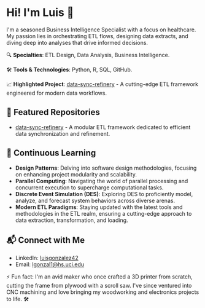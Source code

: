 # Hi! I'm Luis 👋

I'm a seasoned Business Intelligence Specialist with a focus on healthcare. My passion lies in orchestrating ETL flows, designing data extracts, and diving deep into analyses that drive informed decisions.

🔍 **Specialties**: ETL Design, Data Analysis, Business Intelligence.

🛠️ **Tools & Technologies**: Python, R, SQL, GitHub.

📈 **Highlighted Project**: [data-sync-refinery](https://github.com/le-gonzo/data-sync-refinery) - A cutting-edge ETL framework engineered for modern data workflows.

## 📌 Featured Repositories

- [data-sync-refinery](https://github.com/le-gonzo/data-sync-refinery) - A modular ETL framework dedicated to efficient data synchronization and refinement.

## 🌱 Continuous Learning

- **Design Patterns**: Delving into software design methodologies, focusing on enhancing project modularity and scalability.
- **Parallel Computing**: Navigating the world of parallel processing and concurrent execution to supercharge computational tasks.
- **Discrete Event Simulation (DES)**: Exploring DES to proficiently model, analyze, and forecast system behaviors across diverse arenas.
- **Modern ETL Paradigms**: Staying updated with the latest tools and methodologies in the ETL realm, ensuring a cutting-edge approach to data extraction, transformation, and loading.

## 📬 Connect with Me

- LinkedIn: [luisgonzalez42](https://www.linkedin.com/in/luisgonzalez42/)
- Email: lgonzal1@hs.uci.edu

⚡ Fun fact: I'm an avid maker who once crafted a 3D printer from scratch, cutting the frame from plywood with a scroll saw. I've since ventured into CNC machining and love bringing my woodworking and electronics projects to life. 🛠️
